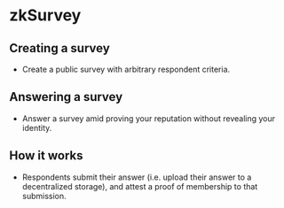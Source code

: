 # zkSurvey

## Creating a survey
- Create a public survey with arbitrary respondent criteria.

## Answering a survey
- Answer a survey amid proving your reputation without revealing your identity.

## How it works
- Respondents submit their answer (i.e. upload their answer to a decentralized storage), and attest a proof of membership to that submission.